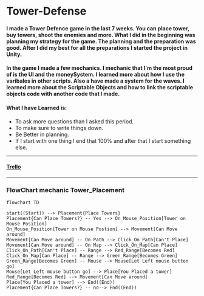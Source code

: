 # Tower-Defense
#### I made a Tower Defence game in the last 7 weeks. You can place tower, buy towers, shoot the enemies and more. What I did in the beginning was planning my strategy for the game. The planning and the preparation was good. After I did my best for all the preparations I started the project in Unity. 

#### In the game I made a few mechanics. I mechanic that I'm the most proud of is the UI and the moneySystem. I learned more about how I use the varibales in other scripts. Also a have made a system for the waves. I learned more about the Scriptable Objects and how to link the scriptable objects code with another code that I made. 

#### What I have Learned is: 
- To ask more questions than I asked this period. 
- To make sure to write things down. 
- Be Better in planning.
- If I start with one thing I end that 100% and after that I start something else. 


---
#### [Trello]("https://trello.com/b/HtQM66FW/td-ma")
---


### FlowChart mechanic Tower_Placement
```mermaid 
flowchart TD

start((Start)) --> Placement{Place Towers}
Placement{Can Place Towers?} -- Yes --> On_Mouse_Position[Tower on Mouse Position]
On_Mouse_Position[Tower on Mouse Postion] --> Movement[Can Move around]
Movement[Can Move around] -- On Path --> Click_On_Path[Can't Place]
Movement[Can Move around] -- On Map --> Click_On_Map[Can Place]
Click_On_Path[Can't Place] -- Range --> Red_Range[Becomes Red]
Click_On_Map[Can Place] -- Range --> Green_Range[Becomes Green]
Green_Range[Becomes Green] -- Mouse --> Mouse[Let Left mouse button go]
Mouse[Let Left mouse button go] --> Place[You Placed a tower]
Red_Range[Becomes Red] --> Movement[Can Move around]
Place[You Placed a tower] --> End((End))
Placement{Can Place Towers?} -- no--> End((End))
